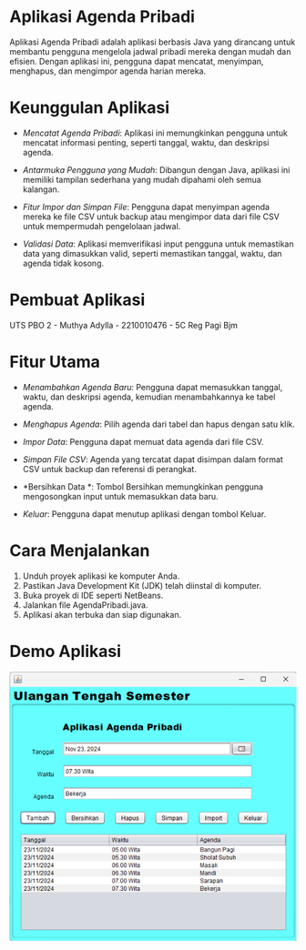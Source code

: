 # Aplikasi Agenda Pribadi
Aplikasi Agenda Pribadi adalah aplikasi berbasis Java yang dirancang untuk membantu pengguna mengelola jadwal pribadi mereka dengan mudah dan efisien. Dengan aplikasi ini, pengguna dapat mencatat, menyimpan, menghapus, dan mengimpor agenda harian mereka.

# Keunggulan Aplikasi
- *Mencatat Agenda Pribadi*:
Aplikasi ini memungkinkan pengguna untuk mencatat informasi penting, seperti tanggal, waktu, dan deskripsi agenda.

- *Antarmuka Pengguna yang Mudah*:
Dibangun dengan Java, aplikasi ini memiliki tampilan sederhana yang mudah dipahami oleh semua kalangan.

- *Fitur Impor dan Simpan File*:
Pengguna dapat menyimpan agenda mereka ke file CSV untuk backup atau mengimpor data dari file CSV untuk mempermudah pengelolaan jadwal.

- *Validasi Data*:
Aplikasi memverifikasi input pengguna untuk memastikan data yang dimasukkan valid, seperti memastikan tanggal, waktu, dan agenda tidak kosong.

# Pembuat Aplikasi
UTS PBO 2 - Muthya Adylla - 2210010476 - 5C Reg Pagi Bjm

# Fitur Utama
- *Menambahkan Agenda Baru*:
Pengguna dapat memasukkan tanggal, waktu, dan deskripsi agenda, kemudian menambahkannya ke tabel agenda.

- *Menghapus Agenda*:
Pilih agenda dari tabel dan hapus dengan satu klik.

- *Impor Data*:
Pengguna dapat memuat data agenda dari file CSV.

- *Simpan File CSV*:
Agenda yang tercatat dapat disimpan dalam format CSV untuk backup dan referensi di perangkat.

- *Bersihkan Data *:
Tombol Bersihkan memungkinkan pengguna mengosongkan input untuk memasukkan data baru.

- *Keluar*:
Pengguna dapat menutup aplikasi dengan tombol Keluar.

# Cara Menjalankan
1. Unduh proyek aplikasi ke komputer Anda.
2. Pastikan Java Development Kit (JDK) telah diinstal di komputer.
3. Buka proyek di IDE seperti NetBeans.
4. Jalankan file AgendaPribadi.java.
5. Aplikasi akan terbuka dan siap digunakan.

# Demo Aplikasi
![App Screenshot](img/Agenda.png)

